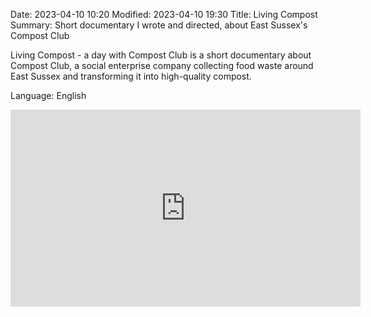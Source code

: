 Date: 2023-04-10 10:20
Modified: 2023-04-10 19:30
Title: Living Compost
Summary: Short documentary I wrote and directed, about East Sussex's Compost Club

Living Compost - a day with Compost Club is a short documentary about Compost Club, a social enterprise company collecting food waste around East Sussex and transforming it into high-quality compost. 

Language: English

<iframe width="560" height="315" src="https://www.youtube.com/embed/IHjVMAmRB9c?si=WTOl3Cb9s7RM-NH0" title="YouTube video player" frameborder="0" allow="accelerometer; autoplay; clipboard-write; encrypted-media; gyroscope; picture-in-picture; web-share" allowfullscreen></iframe>
<br>
